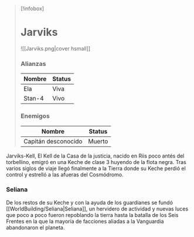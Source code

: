 
>[!infobox]
># Jarviks
>![[Jarviks.png|cover hsmall]]
>### Alianzas
>|Nombre|Status|
>|---|---|
>|Ela|Viva|
>|Stan-4|Vivo|
>### Enemigos
>|Nombre|Status|
>|---|---|
>|Capitán desconocido|Muerto|



Jarviks-Kell, El Kell de la Casa de la justicia, nacido en Riis poco antés del torbellino, emigró en una Keche de clase 3 huyendo de la flota negra.
Tras varios siglos de viaje llegó finalmente a la Tierra donde su Keche perdió el control y estrelló a las afueras del Cosmódromo.
### Seliana
De los restos de su Keche y con la ayuda de los guardianes se fundó [[WorldBuilding/Seliana|Seliana]], un hervidero de actividad y nuevas luces que poco a poco fueron repoblando la tierra hasta la batalla de los Seis Frentes en la que la mayoría de facciones aliadas a la Vanguardia abandonaron el planeta.